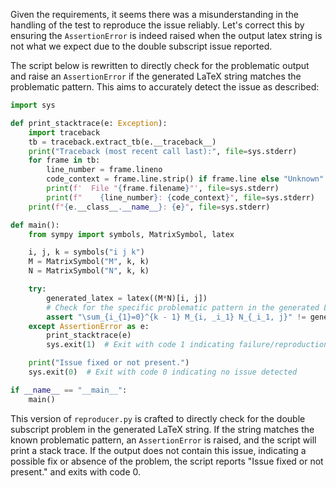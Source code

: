 Given the requirements, it seems there was a misunderstanding in the handling of the test to reproduce the issue reliably. Let's correct this by ensuring the `AssertionError` is indeed raised when the output latex string is not what we expect due to the double subscript issue reported.

The script below is rewritten to directly check for the problematic output and raise an `AssertionError` if the generated LaTeX string matches the problematic pattern. This aims to accurately detect the issue as described:

```python
import sys

def print_stacktrace(e: Exception):
    import traceback
    tb = traceback.extract_tb(e.__traceback__)
    print("Traceback (most recent call last):", file=sys.stderr)
    for frame in tb:
        line_number = frame.lineno
        code_context = frame.line.strip() if frame.line else "Unknown"
        print(f'  File "{frame.filename}"', file=sys.stderr)
        print(f"    {line_number}: {code_context}", file=sys.stderr)
    print(f"{e.__class__.__name__}: {e}", file=sys.stderr)

def main():
    from sympy import symbols, MatrixSymbol, latex

    i, j, k = symbols("i j k")
    M = MatrixSymbol("M", k, k)
    N = MatrixSymbol("N", k, k)

    try:
        generated_latex = latex((M*N)[i, j])
        # Check for the specific problematic pattern in the generated LaTeX string.
        assert "\sum_{i_{1}=0}^{k - 1} M_{i, _i_1} N_{_i_1, j}" != generated_latex, "Issue with LaTeX subscript rendering detected."
    except AssertionError as e:
        print_stacktrace(e)
        sys.exit(1)  # Exit with code 1 indicating failure/reproduction of the issue

    print("Issue fixed or not present.")
    sys.exit(0)  # Exit with code 0 indicating no issue detected

if __name__ == "__main__":
    main()
```

This version of `reproducer.py` is crafted to directly check for the double subscript problem in the generated LaTeX string. If the string matches the known problematic pattern, an `AssertionError` is raised, and the script will print a stack trace. If the output does not contain this issue, indicating a possible fix or absence of the problem, the script reports "Issue fixed or not present." and exits with code 0.